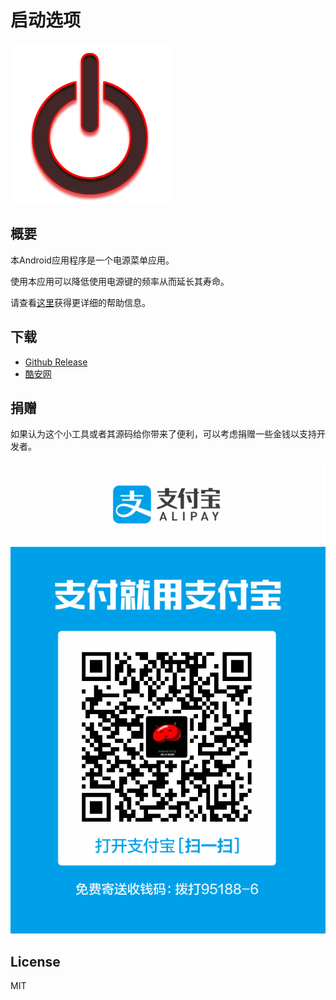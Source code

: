 # 启动选项

![image](./app/src/main/res/mipmap/ic_launcher.png)

## 概要
本Android应用程序是一个电源菜单应用。

使用本应用可以降低使用电源键的频率从而延长其寿命。

请查看[这里](./app/src/main/res/raw-zh-rCN/help.md)获得更详细的帮助信息。

## 下载
* [Github Release](https://github.com/ryuunoakaihitomi/rebootmenu/releases)
* [酷安网](https://www.coolapk.com/apk/com.ryuunoakaihitomi.rebootmenu)

## 捐赠
如果认为这个小工具或者其源码给你带来了便利，可以考虑捐赠一些金钱以支持开发者。

![image](./app/src/main/assets/donate.webp)

## License
MIT